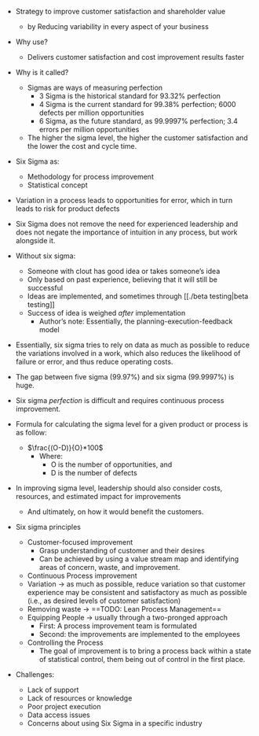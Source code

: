 - Strategy to improve customer satisfaction and shareholder value
	- by Reducing variability in every aspect of your business
- Why use?
	- Delivers customer satisfaction and cost improvement results faster
- Why is it called?
	- Sigmas are ways of measuring perfection
		- 3 Sigma is the historical standard for 93.32% perfection
		- 4 Sigma is the current standard for 99.38% perfection; 6000 defects per million opportunities
		- 6 Sigma, as the future standard, as 99.9997% perfection; 3.4 errors per million opportunities
	- The higher the sigma level, the higher the customer satisfaction and the lower the cost and cycle time.

- Six Sigma as:
	- Methodology for process improvement
	- Statistical concept
- Variation in a process leads to opportunities for error, which in turn leads to risk for product defects
- Six Sigma does not remove the need for experienced leadership and does not negate the importance of intuition in any process, but work alongside it.
- Without six sigma:
	- Someone with clout has good idea or takes someone’s idea
	- Only based on past experience, believing that it will still be successful
	- Ideas are implemented, and sometimes through [[./beta testing|beta testing]]
	- Success of idea is weighed *after* implementation
		- Author’s note: Essentially, the planning-execution-feedback model
- Essentially, six sigma tries to rely on data as much as possible to reduce the variations involved in a work, which also reduces the likelihood of failure or error, and thus reduce operating costs.
- The gap between five sigma (99.97%) and six sigma (99.9997%) is huge.
- Six sigma *perfection* is difficult and requires continuous process improvement.
- Formula for calculating the sigma level for a given product or process is as follow:
	- $\frac{(O-D)}{O}*100$
		- Where:
			- O is the number of opportunities, and
			- D is the number of defects
- In improving sigma level, leadership should also consider costs, resources, and estimated impact for improvements
	- And ultimately, on how it would benefit the customers.
- Six sigma principles
	- Customer-focused improvement
		- Grasp understanding of customer and their desires
		- Can be achieved by using a value stream map and identifying areas of concern, waste, and improvement.
	- Continuous Process improvement
	- Variation → as much as possible, reduce variation so that customer experience may be consistent and satisfactory as much as possible (i.e., as desired levels of customer satisfaction)
	- Removing waste → ==TODO: Lean Process Management==
	- Equipping People → usually through a two-pronged approach
		- First: A process improvement team is formulated
		- Second: the improvements are implemented to the employees
	- Controlling the Process
		- The goal of improvement is to bring a process back within a state of statistical control, them being out of control in the first place.
- Challenges:
	- Lack of support
	- Lack of resources or knowledge
	- Poor project execution
	- Data access issues
	- Concerns about using Six Sigma in a specific industry
